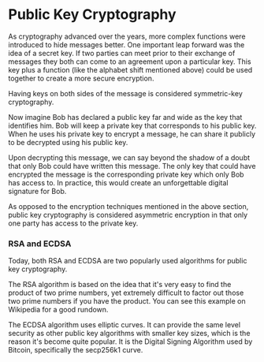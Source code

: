 # Public Key Cryptography

As cryptography advanced over the years, more complex functions were introduced to hide messages better. One important leap forward was the idea of a secret key.
If two parties can meet prior to their exchange of messages they both can come to an agreement upon a particular key. This key plus a function (like the alphabet shift mentioned above) could be used together to create a more secure encryption.

Having keys on both sides of the message is considered symmetric-key cryptography.

Now imagine Bob has declared a public key far and wide as the key that identifies him. Bob will keep a private key that corresponds to his public key. When he uses his private key to encrypt a message, he can share it publicly to be decrypted using his public key. 

Upon decrypting this message, we can say beyond the shadow of a doubt that only Bob could have written this message. The only key that could have encrypted the message is the corresponding private key which only Bob has access to. In practice, this would create an unforgettable digital signature for Bob.

As opposed to the encryption techniques mentioned in the above section, public key cryptography is considered asymmetric encryption in that only one party has access to the private key.

### RSA and ECDSA
Today, both RSA and ECDSA are two popularly used algorithms for public key cryptography.

The RSA algorithm is based on the idea that it's very easy to find the product of two prime numbers, yet extremely difficult to factor out those two prime numbers if you have the product. You can see this example on Wikipedia for a good rundown.

The ECDSA algorithm uses elliptic curves. It can provide the same level security as other public key algorithms with smaller key sizes, which is the reason it's become quite popular. It is the Digital Signing Algorithm used by Bitcoin, specifically the secp256k1 curve.
